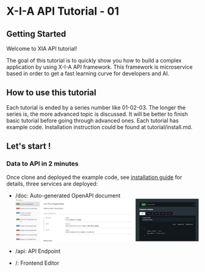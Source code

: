 # X-I-A API Tutorial - 01
## Getting Started
Welcome to XIA API tutorial!

The goal of this tutorial is to quickly show you how to build a complex application by using X-I-A API framework. 
This framework is microservice based in order to get a fast learning curve for developers and AI.

## How to use this tutorial
Each tutorial is ended by a series number like 01-02-03. The longer the series is, the more advanced topic is discussed.
It will be better to finish basic tutorial before going through advanced ones. Each tutorial has example code. 
Installation instruction could be found at tutorial/install.md.

## Let's start !
### Data to API in 2 minutes
Once clone and deployed the example code, see [installation guide](tutorial/install.md) for details, three services are deployed:

* /doc: Auto-generated OpenAPI document
![alt text](tutorial/openapi.PNG)

* /api: API Endpoint
* /: Frontend Editor



